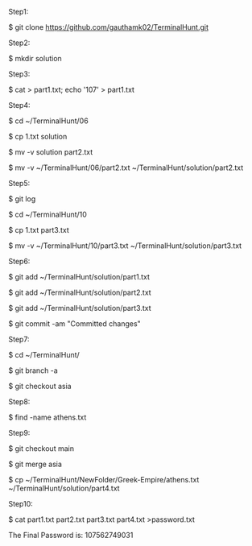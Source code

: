 Step1: 

$ git clone https://github.com/gauthamk02/TerminalHunt.git


Step2: 

$ mkdir solution


Step3: 

$ cat > part1.txt; echo '107' > part1.txt


Step4: 

$ cd ~/TerminalHunt/06 

$ cp 1.txt solution

$ mv -v solution part2.txt

$ mv -v ~/TerminalHunt/06/part2.txt ~/TerminalHunt/solution/part2.txt


Step5:

$ git log

$ cd ~/TerminalHunt/10

$ cp 1.txt part3.txt

$ mv -v ~/TerminalHunt/10/part3.txt ~/TerminalHunt/solution/part3.txt

Step6:

$ git add ~/TerminalHunt/solution/part1.txt

$ git add ~/TerminalHunt/solution/part2.txt

$ git add ~/TerminalHunt/solution/part3.txt

$ git commit -am "Committed changes"


Step7:

$ cd ~/TerminalHunt/

$ git branch -a

$ git checkout asia


Step8:

$ find -name athens.txt

Step9:

$ git checkout main

$ git merge asia

$ cp ~/TerminalHunt/NewFolder/Greek-Empire/athens.txt ~/TerminalHunt/solution/part4.txt


Step10:

$ cat part1.txt part2.txt part3.txt part4.txt >password.txt

The Final Password is:
107562749031
